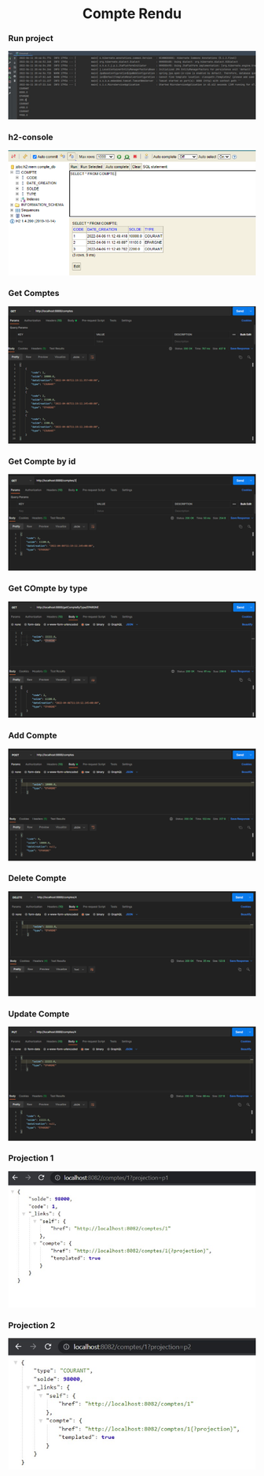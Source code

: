 <center><h1>Compte Rendu</h1></center>
<h3>Run project</h3>
<img src="./captures/ter.PNG" />
<h3>h2-console</h3>
<img src="./captures/h2.PNG">
<h3>Get Comptes</h3>
<img src="./captures/getComptes.PNG">
<h3>Get Compte by id</h3>
<img src="./captures/getCompte.PNG">
<h3>Get COmpte by type</h3>
<img src="./captures/getByType.PNG">
<h3>Add Compte</h3>
<img src="./captures/addCompte.PNG">
<h3>Delete Compte</h3>
<img src="./captures/deleteCompte.PNG">
<h3>Update Compte</h3>
<img src="./captures/putCompte.PNG">
<h3>Projection 1</h3>
<img src="./captures/p1.PNG">
<h3>Projection 2</h3>
<img src="./captures/p2.PNG">